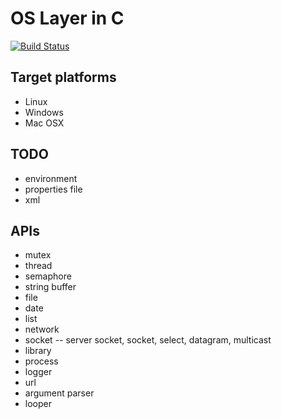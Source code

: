 # OS Layer in C

[![Build Status](https://travis-ci.org/bjtj/osl-c.svg?branch=master)](https://travis-ci.org/bjtj/osl-c)

## Target platforms

* Linux
* Windows
* Mac OSX

## TODO

* environment
* properties file
* xml

## APIs

* mutex
* thread
* semaphore
* string buffer
* file
* date
* list
* network
* socket -- server socket, socket, select, datagram, multicast
* library
* process
* logger
* url
* argument parser
* looper
